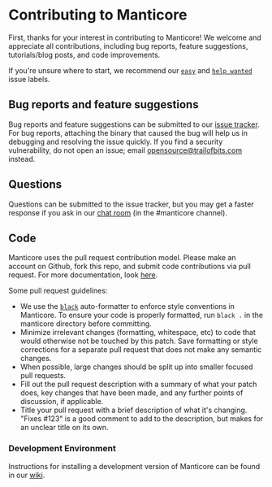 # Contributing to Manticore

First, thanks for your interest in contributing to Manticore! We welcome and
appreciate all contributions, including bug reports, feature suggestions,
tutorials/blog posts, and code improvements.

If you're unsure where to start, we recommend our [`easy`](https://github.com/trailofbits/manticore/issues?q=is%3Aissue+is%3Aopen+label%3Aeasy) and [`help wanted`](https://github.com/trailofbits/manticore/issues?q=is%3Aissue+is%3Aopen+label%3A%22help+wanted%22)
issue labels.

## Bug reports and feature suggestions

Bug reports and feature suggestions can be submitted to our [issue
tracker](https://github.com/trailofbits/manticore/issues). For bug reports,
attaching the binary that caused the bug will help us in debugging and
resolving the issue quickly. If you find a security
vulnerability, do not open an issue; email opensource@trailofbits.com
instead.

## Questions

Questions can be submitted to the issue tracker, but you may get a faster
response if you ask in our [chat room](https://empireslacking.herokuapp.com/)
(in the #manticore channel).

## Code

Manticore uses the pull request contribution model. Please make an account on
Github, fork this repo, and submit code contributions via pull request. For
more documentation, look [here](https://guides.github.com/activities/forking/).

Some pull request guidelines:

- We use the [`black`](https://black.readthedocs.io/en/stable/index.html) auto-formatter
  to enforce style conventions in Manticore. To ensure your code is properly 
  formatted, run `black .` in the manticore directory before
  committing.
- Minimize irrelevant changes (formatting, whitespace, etc) to code that would
  otherwise not be touched by this patch. Save formatting or style corrections
  for a separate pull request that does not make any semantic changes.
- When possible, large changes should be split up into smaller focused pull
  requests.
- Fill out the pull request description with a summary of what your patch does,
  key changes that have been made, and any further points of discussion, if
  applicable.
- Title your pull request with a brief description of what it's changing.
  "Fixes #123" is a good comment to add to the description, but makes for an
  unclear title on its own.

### Development Environment

Instructions for installing a development version of Manticore can be found in
our [wiki](https://github.com/trailofbits/manticore/wiki/Hacking-on-Manticore#developer-installation).
